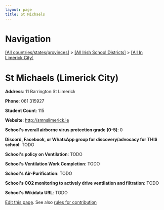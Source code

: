 ```yaml
---
layout: page
title: St Michaels
---
```

# Navigation

[[All countries/states/provinces]](../../..) > [[All Irish School Districts]](../..) > [[All In Limerick City]](..)

# St Michaels (Limerick City)

**Address**: 11 Barrington St Limerick

**Phone**: 061 315927

**Student Count**: 115

**Website**: <http://smnslimerick.ie>

**School's overall airborne virus protection grade (0-5)**: 0

**Discord, Facebook, or WhatsApp group for discovery/advocacy for THIS school**: TODO

**School's policy on Ventilation**: TODO

**School's Ventilation Work Completion**: TODO

**School's Air-Purification**: TODO

**School's CO2 monitoring to actively drive ventilation and filtration**: TODO

**School's Wikidata URL**: TODO


[Edit this page](https://github.com/ventilate-schools/Ireland/edit/main/./Limerick_City/St_Michaels.md). See also [rules for contribution](../../../contribution-rules/)